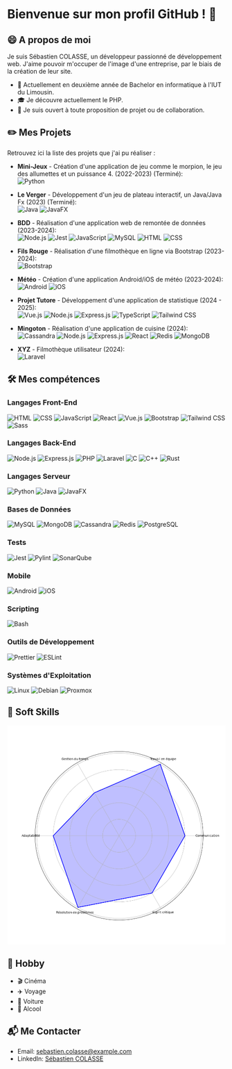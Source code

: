 # Bienvenue sur mon profil GitHub ! 👋

## 😄 A propos de moi

Je suis Sébastien COLASSE, un développeur passionné de développement web. J'aime pouvoir m'occuper de l'image d'une entreprise, par le biais de la création de leur site.

- 📖 Actuellement en deuxième année de Bachelor en informatique à l'IUT du Limousin.
- 🎓 Je découvre actuellement le PHP.
- 🏢 Je suis ouvert à toute proposition de projet ou de collaboration.

## ✏️ Mes Projets

Retrouvez ici la liste des projets que j'ai pu réaliser :

- **Mini-Jeux** - Création d'une application de jeu comme le morpion, le jeu des allumettes et un puissance 4. (2022-2023) (Terminé):  
  ![Python](https://img.shields.io/badge/Python-3776AB?style=flat&logo=python&logoColor=white)

- **Le Verger** - Développement d'un jeu de plateau interactif, un Java/Java Fx (2023) (Terminé):  
  ![Java](https://img.shields.io/badge/Java-007396?style=flat&logo=java&logoColor=white) ![JavaFX](https://img.shields.io/badge/JavaFX-007396?style=flat&logo=java&logoColor=white)

- **BDD** - Réalisation d'une application web de remontée de données (2023-2024):  
  ![Node.js](https://img.shields.io/badge/Node.js-215732?logo=node.js&logoColor=white) ![Jest](https://img.shields.io/badge/Jest-C21325?style=flat&logo=jest&logoColor=white) ![JavaScript](https://img.shields.io/badge/JavaScript-F7DF1E?style=flat&logo=javascript&logoColor=black) ![MySQL](https://img.shields.io/badge/MySQL-4479A1?style=flat&logo=mysql&logoColor=white) ![HTML](https://img.shields.io/badge/HTML5-E34F26?style=flat&logo=html5&logoColor=white) ![CSS](https://img.shields.io/badge/CSS3-1572B6?style=flat&logo=css3&logoColor=white)

- **Fils Rouge** - Réalisation d'une filmothèque en ligne via Bootstrap (2023-2024):  
  ![Bootstrap](https://img.shields.io/badge/Bootstrap-563D7C?style=flat&logo=bootstrap&logoColor=white)

- **Météo** - Création d'une application Android/iOS de météo (2023-2024):  
  ![Android](https://img.shields.io/badge/Android-3DDC84?style=flat&logo=android&logoColor=white) ![iOS](https://img.shields.io/badge/iOS-000000?style=flat&logo=ios&logoColor=white)

- **Projet Tutore** - Développement d'une application de statistique (2024 - 2025):  
  ![Vue.js](https://img.shields.io/badge/Vue.js-4FC08D?style=flat&logo=vue.js&logoColor=white) ![Node.js](https://img.shields.io/badge/Node.js-215732?logo=node.js&logoColor=white) ![Express.js](https://img.shields.io/badge/Express.js-000000?style=flat&logo=express&logoColor=white) ![TypeScript](https://img.shields.io/badge/TypeScript-007ACC?style=flat&logo=typescript&logoColor=white) ![Tailwind CSS](https://img.shields.io/badge/Tailwind_CSS-38B2AC?style=flat&logo=tailwind-css&logoColor=white)

- **Mingoton** - Réalisation d'une application de cuisine (2024):  
  ![Cassandra](https://img.shields.io/badge/Cassandra-1287B1?style=flat&logo=apache-cassandra&logoColor=white) ![Node.js](https://img.shields.io/badge/Node.js-215732?logo=node.js&logoColor=white) ![Express.js](https://img.shields.io/badge/Express.js-000000?style=flat&logo=express&logoColor=white) ![React](https://img.shields.io/badge/React-61DAFB?style=flat&logo=react&logoColor=black) ![Redis](https://img.shields.io/badge/Redis-DC382D?style=flat&logo=redis&logoColor=white) ![MongoDB](https://img.shields.io/badge/MongoDB-47A248?style=flat&logo=mongodb&logoColor=white)

- **XYZ** - Filmothèque utilisateur (2024):  
  ![Laravel](https://img.shields.io/badge/Laravel-FF2D20?style=flat&logo=laravel&logoColor=white)

## 🛠️ Mes compétences

### Langages Front-End

![HTML](https://img.shields.io/badge/HTML5-E34F26?style=flat&logo=html5&logoColor=white) ![CSS](https://img.shields.io/badge/CSS3-1572B6?style=flat&logo=css3&logoColor=white) ![JavaScript](https://img.shields.io/badge/JavaScript-F7DF1E?style=flat&logo=javascript&logoColor=black) ![React](https://img.shields.io/badge/React-61DAFB?style=flat&logo=react&logoColor=black) ![Vue.js](https://img.shields.io/badge/Vue.js-4FC08D?style=flat&logo=vue.js&logoColor=white) ![Bootstrap](https://img.shields.io/badge/Bootstrap-563D7C?style=flat&logo=bootstrap&logoColor=white) ![Tailwind CSS](https://img.shields.io/badge/Tailwind_CSS-38B2AC?style=flat&logo=tailwind-css&logoColor=white) ![Sass](https://img.shields.io/badge/Sass-CC6699?style=flat&logo=sass&logoColor=white)

### Langages Back-End

![Node.js](https://img.shields.io/badge/Node.js-215732?logo=node.js&logoColor=white) ![Express.js](https://img.shields.io/badge/Express.js-000000?style=flat&logo=express&logoColor=white) ![PHP](https://img.shields.io/badge/PHP-777BB4?style=flat&logo=php&logoColor=white) ![Laravel](https://img.shields.io/badge/Laravel-FF2D20?style=flat&logo=laravel&logoColor=white) ![C](https://img.shields.io/badge/C-00599C?style=flat&logo=c&logoColor=white) ![C++](https://img.shields.io/badge/C++-00599C?style=flat&logo=c%2B%2B&logoColor=white) ![Rust](https://img.shields.io/badge/Rust-000000?style=flat&logo=rust&logoColor=white)

### Langages Serveur

![Python](https://img.shields.io/badge/Python-3776AB?style=flat&logo=python&logoColor=white) ![Java](https://img.shields.io/badge/Java-007396?style=flat&logo=java&logoColor=white) ![JavaFX](https://img.shields.io/badge/JavaFX-007396?style=flat&logo=java&logoColor=white)

### Bases de Données

![MySQL](https://img.shields.io/badge/MySQL-4479A1?style=flat&logo=mysql&logoColor=white) ![MongoDB](https://img.shields.io/badge/MongoDB-47A248?style=flat&logo=mongodb&logoColor=white) ![Cassandra](https://img.shields.io/badge/Cassandra-1287B1?style=flat&logo=apache-cassandra&logoColor=white) ![Redis](https://img.shields.io/badge/Redis-DC382D?style=flat&logo=redis&logoColor=white) ![PostgreSQL](https://img.shields.io/badge/PostgreSQL-336791?style=flat&logo=postgresql&logoColor=white)

### Tests

![Jest](https://img.shields.io/badge/Jest-C21325?style=flat&logo=jest&logoColor=white) ![Pylint](https://img.shields.io/badge/Pylint-4B8BBE?style=flat&logo=python&logoColor=white) ![SonarQube](https://img.shields.io/badge/SonarQube-4E9BCD?style=flat&logo=sonarqube&logoColor=white)

### Mobile

![Android](https://img.shields.io/badge/Android-3DDC84?style=flat&logo=android&logoColor=white) ![iOS](https://img.shields.io/badge/iOS-000000?style=flat&logo=ios&logoColor=white)

### Scripting

![Bash](https://img.shields.io/badge/Bash-4EAA25?style=flat&logo=gnu-bash&logoColor=white)

### Outils de Développement

![Prettier](https://img.shields.io/badge/Prettier-F7B93E?style=flat&logo=prettier&logoColor=white) ![ESLint](https://img.shields.io/badge/ESLint-4B32C3?style=flat&logo=eslint&logoColor=white)

### Systèmes d'Exploitation

![Linux](https://img.shields.io/badge/Linux-FCC624?style=flat&logo=linux&logoColor=black) ![Debian](https://img.shields.io/badge/Debian-A81D33?style=flat&logo=debian&logoColor=white) ![Proxmox](https://img.shields.io/badge/Proxmox-E57000?style=flat&logo=proxmox&logoColor=white)

## 💁 Soft Skills

![Radar Chart](radar_chart.png)

## 🎨 Hobby

- 🎬 Cinéma
- ✈️ Voyage
- 🚗 Voiture
- 🍷 Alcool

## 📬 Me Contacter

- Email: [sebastien.colasse@example.com](mailto:sebastien.colasse@etu.unilim.fr)
- LinkedIn: [Sébastien COLASSE](https://www.linkedin.com/in/s%C3%A9bastien-colasse-349942276/)
